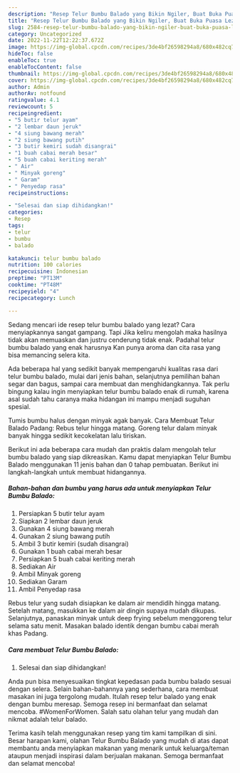 ```yaml
---
description: "Resep Telur Bumbu Balado yang Bikin Ngiler, Buat Buka Puasa Lezat"
title: "Resep Telur Bumbu Balado yang Bikin Ngiler, Buat Buka Puasa Lezat"
slug: 2584-resep-telur-bumbu-balado-yang-bikin-ngiler-buat-buka-puasa-lezat
category: Uncategorized
date: 2022-11-22T12:22:37.672Z
image: https://img-global.cpcdn.com/recipes/3de4bf26598294a8/680x482cq70/telur-bumbu-balado-foto-resep-utama.jpg
hideToc: false
enableToc: true
enableTocContent: false
thumbnail: https://img-global.cpcdn.com/recipes/3de4bf26598294a8/680x482cq70/telur-bumbu-balado-foto-resep-utama.jpg
cover: https://img-global.cpcdn.com/recipes/3de4bf26598294a8/680x482cq70/telur-bumbu-balado-foto-resep-utama.jpg
author: Admin
authorAv: notfound
ratingvalue: 4.1
reviewcount: 5
recipeingredient:
- "5 butir telur ayam"
- "2 lembar daun jeruk"
- "4 siung bawang merah"
- "2 siung bawang putih"
- "3 butir kemiri sudah disangrai"
- "1 buah cabai merah besar"
- "5 buah cabai keriting merah"
- " Air"
- " Minyak goreng"
- " Garam"
- " Penyedap rasa"
recipeinstructions:

- "Selesai dan siap dihidangkan!"
categories:
- Resep
tags:
- telur
- bumbu
- balado

katakunci: telur bumbu balado 
nutrition: 100 calories
recipecuisine: Indonesian
preptime: "PT13M"
cooktime: "PT48M"
recipeyield: "4"
recipecategory: Lunch

---
```



Sedang mencari ide resep telur bumbu balado yang lezat? Cara menyiapkannya sangat gampang. Tapi Jika keliru mengolah maka hasilnya tidak akan memuaskan dan justru cenderung tidak enak. Padahal telur bumbu balado yang enak harusnya Kan punya aroma dan cita rasa yang bisa memancing selera kita.


Ada beberapa hal yang sedikit banyak mempengaruhi kualitas rasa dari telur bumbu balado, mulai dari jenis bahan, selanjutnya pemilihan bahan segar dan bagus, sampai cara membuat dan menghidangkannya. Tak perlu bingung kalau ingin menyiapkan telur bumbu balado enak di rumah, karena asal sudah tahu caranya maka hidangan ini mampu menjadi suguhan spesial.

Tumis bumbu halus dengan minyak agak banyak. Cara Membuat Telur Balado Padang: Rebus telur hingga matang. Goreng telur dalam minyak banyak hingga sedikit kecokelatan lalu tiriskan.


Berikut ini ada beberapa cara mudah dan praktis dalam mengolah telur bumbu balado yang siap dikreasikan. Kamu dapat menyiapkan Telur Bumbu Balado menggunakan 11 jenis bahan dan 0 tahap pembuatan. Berikut ini langkah-langkah untuk membuat hidangannya.

<!--inarticleads1-->

##### Bahan-bahan dan bumbu yang harus ada untuk menyiapkan Telur Bumbu Balado:

1. Persiapkan 5 butir telur ayam
1. Siapkan 2 lembar daun jeruk
1. Gunakan 4 siung bawang merah
1. Gunakan 2 siung bawang putih
1. Ambil 3 butir kemiri (sudah disangrai)
1. Gunakan 1 buah cabai merah besar
1. Persiapkan 5 buah cabai keriting merah
1. Sediakan  Air
1. Ambil  Minyak goreng
1. Sediakan  Garam
1. Ambil  Penyedap rasa


Rebus telur yang sudah disiapkan ke dalam air mendidih hingga matang. Setelah matang, masukkan ke dalam air dingin supaya mudah dikupas. Selanjutnya, panaskan minyak untuk deep frying sebelum menggoreng telur selama satu menit. Masakan balado identik dengan bumbu cabai merah khas Padang. 

<!--inarticleads2-->

##### Cara membuat Telur Bumbu Balado:


1. Selesai dan siap dihidangkan!

Anda pun bisa menyesuaikan tingkat kepedasan pada bumbu balado sesuai dengan selera. Selain bahan-bahannya yang sederhana, cara membuat masakan ini juga tergolong mudah. Itulah resep telur balado yang enak dengan bumbu meresap. Semoga resep ini bermanfaat dan selamat mencoba. #WomenForWomen. Salah satu olahan telur yang mudah dan nikmat adalah telur balado. 

Terima kasih telah menggunakan resep yang tim kami tampilkan di sini. Besar harapan kami, olahan Telur Bumbu Balado yang mudah di atas dapat membantu anda menyiapkan makanan yang menarik untuk keluarga/teman ataupun menjadi inspirasi dalam berjualan makanan. Semoga bermanfaat dan selamat mencoba!

